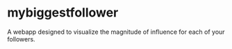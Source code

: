 mybiggestfollower
=================

A webapp designed to visualize the magnitude of influence for each of your followers.
